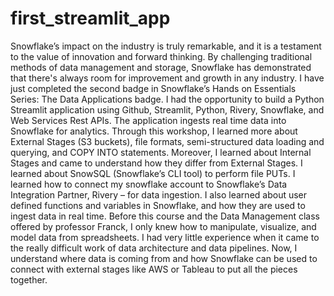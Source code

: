 # first_streamlit_app

Snowflake’s impact on the industry is truly remarkable, and it is a testament to the value of innovation and forward thinking. By challenging traditional methods of data management and storage, Snowflake has demonstrated that there's always room for improvement and growth in any industry. 
I have just completed the second badge in Snowflake’s Hands on Essentials Series: The Data Applications badge. I had the opportunity to build a Python Streamlit application using Github, Streamlit, Python, Rivery, Snowflake, and Web Services Rest APIs. The application ingests real time data into Snowflake for analytics. 
Through this workshop, I learned more about External Stages (S3 buckets), file formats, semi-structured data loading and querying, and COPY INTO statements. Moreover, I learned about Internal Stages and came to understand how they differ from External Stages. 
I learned about SnowSQL (Snowflake’s CLI tool) to perform file PUTs. I learned how to connect my snowflake account to Snowflake’s Data Integration Partner, Rivery – for data ingestion. I also learned about user defined functions and variables in Snowflake, and how they are used to ingest data in real time.
Before this course and the Data Management class offered by professor Franck, I only knew how to manipulate, visualize, and model data from spreadsheets. I had very little experience when it came to the really difficult work of data architecture and data pipelines. Now, I understand where data is coming from and how Snowflake can be used to connect with external stages like AWS or Tableau to put all the pieces together.
